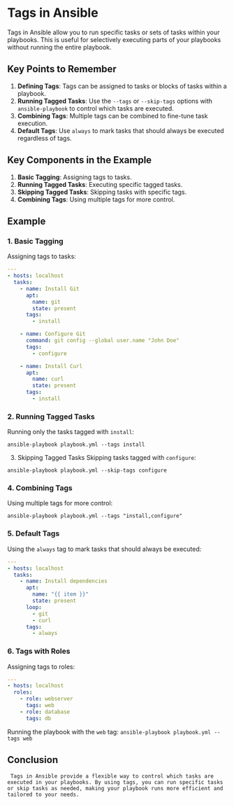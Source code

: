 # Tags in Ansible

Tags in Ansible allow you to run specific tasks or sets of tasks within your playbooks. This is useful for selectively executing parts of your playbooks without running the entire playbook.

## Key Points to Remember

1. **Defining Tags**: Tags can be assigned to tasks or blocks of tasks within a playbook.
2. **Running Tagged Tasks**: Use the `--tags` or `--skip-tags` options with `ansible-playbook` to control which tasks are executed.
3. **Combining Tags**: Multiple tags can be combined to fine-tune task execution.
4. **Default Tags**: Use `always` to mark tasks that should always be executed regardless of tags.

## Key Components in the Example

1. **Basic Tagging**: Assigning tags to tasks.
2. **Running Tagged Tasks**: Executing specific tagged tasks.
3. **Skipping Tagged Tasks**: Skipping tasks with specific tags.
4. **Combining Tags**: Using multiple tags for more control.

## Example

### 1. Basic Tagging

Assigning tags to tasks:

```yaml
---
- hosts: localhost
  tasks:
    - name: Install Git
      apt:
        name: git
        state: present
      tags: 
        - install

    - name: Configure Git
      command: git config --global user.name "John Doe"
      tags:
        - configure

    - name: Install Curl
      apt:
        name: curl
        state: present
      tags:
        - install
```
### 2. Running Tagged Tasks
Running only the tasks tagged with `install`:
```
ansible-playbook playbook.yml --tags install
```
3. Skipping Tagged Tasks
Skipping tasks tagged with `configure`:
```
ansible-playbook playbook.yml --skip-tags configure
```
### 4. Combining Tags
Using multiple tags for more control:
```
ansible-playbook playbook.yml --tags "install,configure"
```
### 5. Default Tags
Using the `always` tag to mark tasks that should always be executed:
```yaml
---
- hosts: localhost
  tasks:
    - name: Install dependencies
      apt:
        name: "{{ item }}"
        state: present
      loop:
        - git
        - curl
      tags:
        - always
```
### 6. Tags with Roles
Assigning tags to roles:
```yaml
---
- hosts: localhost
  roles:
    - role: webserver
      tags: web
    - role: database
      tags: db
```
Running the playbook with the `web` tag:
`ansible-playbook playbook.yml --tags web`

## Conclusion
` Tags in Ansible provide a flexible way to control which tasks are executed in your playbooks. By using tags, you can run specific tasks or skip tasks as needed, making your playbook runs more efficient and tailored to your needs.`